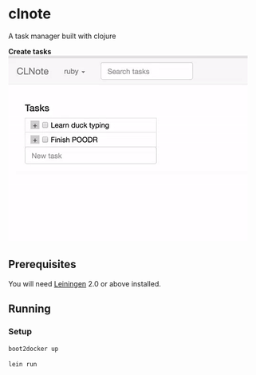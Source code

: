 # clnote
A task manager built with clojure

**Create tasks**
![](assets/images/clnote_create.gif)

## Prerequisites

You will need [Leiningen][1] 2.0 or above installed.

[1]: https://github.com/technomancy/leiningen

## Running
### Setup
```sh
boot2docker up
```

```sh
lein run
```
